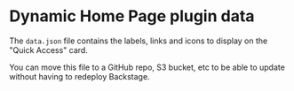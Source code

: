 # Dynamic Home Page plugin data

The `data.json` file contains the labels, links and icons to display on the "Quick Access" card.

You can move this file to a GitHub repo, S3 bucket, etc to be able to update without having to redeploy Backstage.
